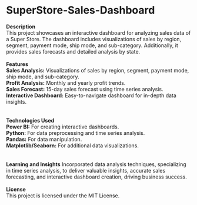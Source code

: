 # SuperStore-Sales-Dashboard

<b>Description</b>
<br>
This project showcases an interactive dashboard for analyzing sales data of a Super Store. The dashboard includes visualizations of sales by region, segment, payment mode, ship mode, and sub-category. Additionally, it provides sales forecasts and detailed analysis by state.
<br><br>
<b>Features</b>
<br>
<b>Sales Analysis:</b> Visualizations of sales by region, segment, payment mode, ship mode, and sub-category.<br>
<b>Profit Analysis:</b> Monthly and yearly profit trends.<br>
<b>Sales Forecast:</b> 15-day sales forecast using time series analysis.<br>
<b>Interactive Dashboard:</b> Easy-to-navigate dashboard for in-depth data insights.<br>
<br><br>
<b>Technologies Used</b>
<br>
<b>Power BI:</b> For creating interactive dashboards.<br>
<b>Python:</b> For data preprocessing and time series analysis.<br>
<b>Pandas:</b> For data manipulation.<br>
<b>Matplotlib/Seaborn:</b> For additional data visualizations.<br>
<br><br>
<b>Learning and Insights</b>
Incorporated data analysis techniques, specializing in time series analysis, to deliver valuable insights, accurate sales forecasting, and interactive dashboard creation, driving business success.
<br><br>
<b>License</b><br>
This project is licensed under the MIT License.

